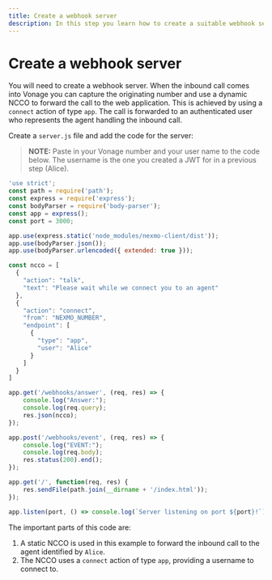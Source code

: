 ```yaml
---
title: Create a webhook server
description: In this step you learn how to create a suitable webhook server that enables your web app to accept an inbound PSTN phone call.
---
```


# Create a webhook server

You will need to create a webhook server. When the inbound call comes into Vonage you can capture the originating number and use a dynamic NCCO to forward the call to the web application. This is achieved by using a `connect` action of type `app`. The call is forwarded to an authenticated user who represents the agent handling the inbound call.

Create a `server.js` file and add the code for the server:

> **NOTE:** Paste in your Vonage number and your user name to the code below. The username is the one you created a JWT for in a previous step (Alice).

``` javascript
'use strict';
const path = require('path');
const express = require('express');
const bodyParser = require('body-parser');
const app = express();
const port = 3000;

app.use(express.static('node_modules/nexmo-client/dist'));
app.use(bodyParser.json());
app.use(bodyParser.urlencoded({ extended: true }));

const ncco = [
  {
    "action": "talk",
    "text": "Please wait while we connect you to an agent"
  },
  {
    "action": "connect",
    "from": "NEXMO_NUMBER",
    "endpoint": [
      {
        "type": "app",
        "user": "Alice"
      }
    ]
  }
]

app.get('/webhooks/answer', (req, res) => {
    console.log("Answer:");
    console.log(req.query);
    res.json(ncco);
});

app.post('/webhooks/event', (req, res) => {
    console.log("EVENT:");
    console.log(req.body);
    res.status(200).end();
});

app.get('/', function(req, res) {
    res.sendFile(path.join(__dirname + '/index.html'));
});

app.listen(port, () => console.log(`Server listening on port ${port}!`));

```

The important parts of this code are:

1. A static NCCO is used in this example to forward the inbound call to the agent identified by `Alice`.
2. The NCCO uses a `connect` action of type `app`, providing a username to connect to.

